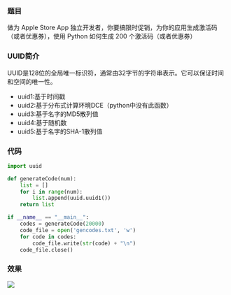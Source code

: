 ### 题目
做为 Apple Store App 独立开发者，你要搞限时促销，为你的应用生成激活码（或者优惠券），使用 Python 如何生成 200 个激活码（或者优惠券）

### UUID简介
UUID是128位的全局唯一标识符，通常由32字节的字符串表示。它可以保证时间和空间的唯一性。
*   uuid1:基于时间戳
*   uuid2:基于分布式计算环境DCE（python中没有此函数）
*   uuid3:基于名字的MD5散列值
*   uuid4:基于随机数
*   uuid5:基于名字的SHA-1散列值
### 代码
```Python
import uuid

def generateCode(num):
    list = []
    for i in range(num):
        list.append(uuid.uuid1())
    return list

if __name__ == "__main__":
    codes = generateCode(20000)
    code_file = open('gencodes.txt', 'w')
    for code in codes:
        code_file.write(str(code) + "\n")
    code_file.close()
```
### 效果
![](http://oqdzx28cd.bkt.clouddn.com/18-1-8/697127.jpg)
